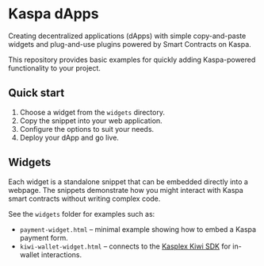 # Kaspa dApps

Creating decentralized applications (dApps) with simple copy-and-paste widgets and plug-and-use plugins powered by Smart Contracts on Kaspa.

This repository provides basic examples for quickly adding Kaspa-powered functionality to your project.

## Quick start

1. Choose a widget from the `widgets` directory.
2. Copy the snippet into your web application.
3. Configure the options to suit your needs.
4. Deploy your dApp and go live.

## Widgets

Each widget is a standalone snippet that can be embedded directly into a webpage. The snippets demonstrate how you might interact with Kaspa smart contracts without writing complex code.

See the `widgets` folder for examples such as:

- `payment-widget.html` – minimal example showing how to embed a Kaspa payment form.
- `kiwi-wallet-widget.html` – connects to the [Kasplex Kiwi SDK](https://github.com/kasplex/sdk-kiwi) for in-wallet interactions.
